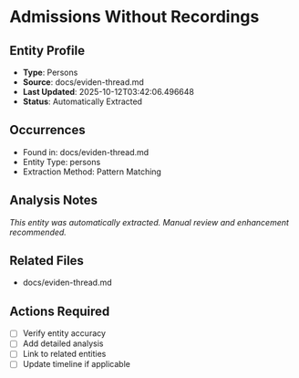 # Admissions Without Recordings

## Entity Profile
- **Type**: Persons
- **Source**: docs/eviden-thread.md
- **Last Updated**: 2025-10-12T03:42:06.496648
- **Status**: Automatically Extracted

## Occurrences
- Found in: docs/eviden-thread.md
- Entity Type: persons
- Extraction Method: Pattern Matching

## Analysis Notes
*This entity was automatically extracted. Manual review and enhancement recommended.*

## Related Files
- docs/eviden-thread.md

## Actions Required
- [ ] Verify entity accuracy
- [ ] Add detailed analysis
- [ ] Link to related entities
- [ ] Update timeline if applicable
